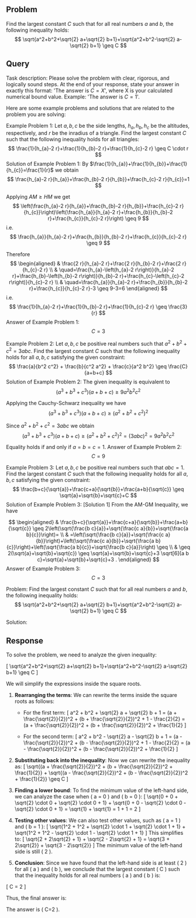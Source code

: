## Problem

Find the largest constant $C$ such that for all real numbers $a$ and $b$, the following inequality holds:
$$
\sqrt{a^2+b^2+\sqrt{2} a+\sqrt{2} b+1}+\sqrt{a^2+b^2-\sqrt{2} a-\sqrt{2} b+1} \geq C
$$

## Query

Task description: Please solve the problem with clear, rigorous, and logically sound steps. At the end of your response, state your answer in exactly this format: 'The answer is $C=X$', where X is your calculated numerical bound value. Example: 'The answer is $C=1$'.

Here are some example problems and solutions that are related to the problem you are solving:

Example Problem 1: Let $a, b, c$ be the side lengths, $h_{a}, h_{b}, h_{c}$ be the altitudes, respectively, and $r$ be the inradius of a triangle. Find the largest constant $C$ such that the following inequality holds for all triangles:
$$
\frac{1}{h_{a}-2 r}+\frac{1}{h_{b}-2 r}+\frac{1}{h_{c}-2 r} \geq C \cdot r
$$
Solution of Example Problem 1: By $\frac{1}{h_{a}}+\frac{1}{h_{b}}+\frac{1}{h_{c}}=\frac{1}{r}$ we obtain
$$
\frac{h_{a}-2 r}{h_{a}}+\frac{h_{b}-2 r}{h_{b}}+\frac{h_{c}-2 r}{h_{c}}=1
$$

Applying $A M \geq H M$ we get
$$
\left(\frac{h_{a}-2 r}{h_{a}}+\frac{h_{b}-2 r}{h_{b}}+\frac{h_{c}-2 r}{h_{c}}\right)\left(\frac{h_{a}}{h_{a}-2 r}+\frac{h_{b}}{h_{b}-2 r}+\frac{h_{c}}{h_{c}-2 r}\right) \geq 9
$$
i.e.
$$
\frac{h_{a}}{h_{a}-2 r}+\frac{h_{b}}{h_{b}-2 r}+\frac{h_{c}}{h_{c}-2 r} \geq 9
$$

Therefore
$$
\begin{aligned}
& \frac{2 r}{h_{a}-2 r}+\frac{2 r}{h_{b}-2 r}+\frac{2 r}{h_{c}-2 r} \\
& \quad=\frac{h_{a}-\left(h_{a}-2 r\right)}{h_{a}-2 r}+\frac{h_{b}-\left(h_{b}-2 r\right)}{h_{b}-2 r}+\frac{h_{c}-\left(h_{c}-2 r\right)}{h_{c}-2 r} \\
& \quad=\frac{h_{a}}{h_{a}-2 r}+\frac{h_{b}}{h_{b}-2 r}+\frac{h_{c}}{h_{c}-2 r}-3 \geq 9-3=6
\end{aligned}
$$
i.e.
$$
\frac{1}{h_{a}-2 r}+\frac{1}{h_{b}-2 r}+\frac{1}{h_{c}-2 r} \geq \frac{3}{r}
$$
Answer of Example Problem 1: $$C = 3$$

Example Problem 2: Let $a, b, c$ be positive real numbers such that $a^2 + b^2 + c^2 = 3abc$. Find the largest constant $C$ such that the following inequality holds for all $a, b, c$ satisfying the given constraint:
$$
\frac{a}{b^2 c^2} + \frac{b}{c^2 a^2} + \frac{c}{a^2 b^2} \geq \frac{C}{a+b+c}
$$
Solution of Example Problem 2: The given inequality is equivalent to
$$
\left(a^{3}+b^{3}+c^{3}\right)(a+b+c) \geq 9 a^{2} b^{2} c^{2}
$$

Applying the Cauchy-Schwarz inequality we have
$$
\left(a^{3}+b^{3}+c^{3}\right)(a+b+c) \geq\left(a^{2}+b^{2}+c^{2}\right)^{2}
$$

Since $a^{2}+b^{2}+c^{2}=3 a b c$ we obtain
$$
\left(a^{3}+b^{3}+c^{3}\right)(a+b+c) \geq\left(a^{2}+b^{2}+c^{2}\right)^{2}=(3 a b c)^{2}=9 a^{2} b^{2} c^{2}
$$

Equality holds if and only if $a=b=c=1$.
Answer of Example Problem 2: $$C = 9$$

Example Problem 3: Let $a, b, c$ be positive real numbers such that $a b c = 1$. Find the largest constant $C$ such that the following inequality holds for all $a, b, c$ satisfying the given constraint:
$$
\frac{b+c}{\sqrt{a}}+\frac{c+a}{\sqrt{b}}+\frac{a+b}{\sqrt{c}} \geq \sqrt{a}+\sqrt{b}+\sqrt{c}+C
$$
Solution of Example Problem 3: [Solution 1]
From the AM-GM Inequality, we have

$$
\begin{aligned}
& \frac{b+c}{\sqrt{a}}+\frac{c+a}{\sqrt{b}}+\frac{a+b}{\sqrt{c}} \geq 2\left(\sqrt{\frac{b c}{a}}+\sqrt{\frac{c a}{b}}+\sqrt{\frac{a b}{c}}\right)= \\
& =\left(\sqrt{\frac{b c}{a}}+\sqrt{\frac{c a}{b}}\right)+\left(\sqrt{\frac{c a}{b}}+\sqrt{\frac{a b}{c}}\right)+\left(\sqrt{\frac{a b}{c}}+\sqrt{\frac{b c}{a}}\right) \geq \\
& \geq 2(\sqrt{a}+\sqrt{b}+\sqrt{c}) \geq \sqrt{a}+\sqrt{b}+\sqrt{c}+3 \sqrt[6]{a b c}=\sqrt{a}+\sqrt{b}+\sqrt{c}+3 .
\end{aligned}
$$
Answer of Example Problem 3: $$C = 3$$


Problem: Find the largest constant $C$ such that for all real numbers $a$ and $b$, the following inequality holds:
$$
\sqrt{a^2+b^2+\sqrt{2} a+\sqrt{2} b+1}+\sqrt{a^2+b^2-\sqrt{2} a-\sqrt{2} b+1} \geq C
$$

Solution:

## Response

To solve the problem, we need to analyze the given inequality:

\[
\sqrt{a^2+b^2+\sqrt{2} a+\sqrt{2} b+1}+\sqrt{a^2+b^2-\sqrt{2} a-\sqrt{2} b+1} \geq C
\]

We will simplify the expressions inside the square roots. 

1. **Rearranging the terms**: 
   We can rewrite the terms inside the square roots as follows:

   - For the first term:
   \[
   a^2 + b^2 + \sqrt{2} a + \sqrt{2} b + 1 = (a + \frac{\sqrt{2}}{2})^2 + (b + \frac{\sqrt{2}}{2})^2 + 1 - \frac{2}{2} = (a + \frac{\sqrt{2}}{2})^2 + (b + \frac{\sqrt{2}}{2})^2 + \frac{1}{2}
   \]

   - For the second term:
   \[
   a^2 + b^2 - \sqrt{2} a - \sqrt{2} b + 1 = (a - \frac{\sqrt{2}}{2})^2 + (b - \frac{\sqrt{2}}{2})^2 + 1 - \frac{2}{2} = (a - \frac{\sqrt{2}}{2})^2 + (b - \frac{\sqrt{2}}{2})^2 + \frac{1}{2}
   \]

2. **Substituting back into the inequality**:
   Now we can rewrite the inequality as:
   \[
   \sqrt{(a + \frac{\sqrt{2}}{2})^2 + (b + \frac{\sqrt{2}}{2})^2 + \frac{1}{2}} + \sqrt{(a - \frac{\sqrt{2}}{2})^2 + (b - \frac{\sqrt{2}}{2})^2 + \frac{1}{2}} \geq C
   \]

3. **Finding a lower bound**:
   To find the minimum value of the left-hand side, we can analyze the case when \( a = 0 \) and \( b = 0 \):
   \[
   \sqrt{0 + 0 + \sqrt{2} \cdot 0 + \sqrt{2} \cdot 0 + 1} + \sqrt{0 + 0 - \sqrt{2} \cdot 0 - \sqrt{2} \cdot 0 + 1} = \sqrt{1} + \sqrt{1} = 1 + 1 = 2
   \]

4. **Testing other values**:
   We can also test other values, such as \( a = 1 \) and \( b = 1 \):
   \[
   \sqrt{1^2 + 1^2 + \sqrt{2} \cdot 1 + \sqrt{2} \cdot 1 + 1} + \sqrt{1^2 + 1^2 - \sqrt{2} \cdot 1 - \sqrt{2} \cdot 1 + 1}
   \]
   This simplifies to:
   \[
   \sqrt{2 + 2\sqrt{2} + 1} + \sqrt{2 - 2\sqrt{2} + 1} = \sqrt{3 + 2\sqrt{2}} + \sqrt{3 - 2\sqrt{2}}
   \]
   The minimum value of the left-hand side is still \( 2 \).

5. **Conclusion**:
   Since we have found that the left-hand side is at least \( 2 \) for all \( a \) and \( b \), we conclude that the largest constant \( C \) such that the inequality holds for all real numbers \( a \) and \( b \) is:

\[
C = 2
\]

Thus, the final answer is:

The answer is \( C=2 \).